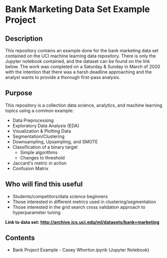 # Bank Marketing Data Set Example Project

## Description

This repository contains an example done for the bank marketing data set contained on the UCI machine learning data repository.  There is only the Jupyter notebook contained, and the dataset can be found on the link below.  The work was completed on a Saturday & Sunday in March of 2020 with the intention that there was a harsh deadline approaching and the analyst wants to provide a thorough first-pass analysis.

## Purpose

This repository is a collection data science, analytics, and machine learning topics using a common example:

+ Data Preprocessing
+ Exploratory Data Analysis (EDA)
+ Visualization & Plotting Data
+ Segmentation/Clustering
+ Downsampling, Upsampling, and SMOTE
+ Classification of a binary target
  + Simple algorithms
  + Changes to threshold
+ Jaccard's metric in action
+ Confusion Matrix

## Who will find this useful

+ Students/competitors/data science beginners
+ Those interested in different metrics used in clustering/segmentation
+ Those interested in the grid search cross validation approach to hyperparameter tuning

**Link to data set: <http://archive.ics.uci.edu/ml/datasets/bank+marketing>**

## Contents

+ Bank Project Example - Casey Whorton.ipynb (Jupyter Notebook)

